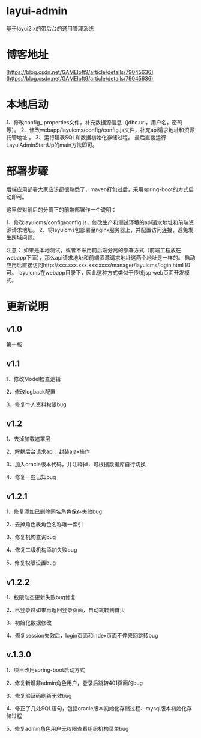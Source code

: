 # layui-admin
基于layui2.x的带后台的通用管理系统

# 博客地址
[https://blog.csdn.net/GAMEloft9/article/details/79045636](https://blog.csdn.net/GAMEloft9/article/details/79045636)

# 本地启动
 1、修改config_.properties文件，补充数据源信息（jdbc.url，用户名，密码等）。 
 2、修改webapp/layuicms/config/config.js文件，补充api请求地址和资源托管地址 。 
 3、运行建表SQL和数据初始化存储过程。 
 最后直接运行LayuiAdminStartUp的main方法即可。

# 部署步骤
后端应用部署大家应该都很熟悉了，maven打包过后，采用spring-boot的方式启动即可。

这里仅对前后的分离下的前端部署作一个说明：

1、修改layuicms/config/config.js，修改生产和测试环境的api请求地址和前端资源请求地址。
2、将layuicms包部署至nginx服务器上，并配置访问连接，避免发生跨域问题。

注意：
如果是本地测试，或者不采用前后端分离的部署方式（前端工程放在webapp下面），那么api请求地址和前端资源请求地址这两个地址是一样的。
启动应用后直接访问http://xxx.xxx.xxx.xxx:xxxx/manager/layuicms/login.html 即可。
layuicms在webapp目录下，因此这种方式类似于传统jsp web页面开发模式。

# 更新说明 #

## v1.0  ##

第一版


## v1.1 ##
1、修改Model检查逻辑

2、修改logback配置 

3、修复个人资料权限bug

## v1.2 ##
1、去掉加载遮罩层

2、解耦后台请求api，封装ajax操作

3、加入oracle版本代码，并注释掉，可根据数据库自行切换

4、修复一些已知bug

## v1.2.1 ##
1、修复添加已删除同名角色保存失败bug

2、去掉角色表角色名称唯一索引

3、修复机构查询bug

4、修复二级机构添加失败bug

5、修复权限设置bug

## v1.2.2 ##
1、权限动态更新失败bug修复

2、已登录过如果再返回登录页面，自动跳转到首页

3、初始化数据修改

4、修复session失效后，login页面和index页面不停来回跳转bug

## v.1.3.0
1、项目改用spring-boot启动方式

2、修复新增非admin角色用户，登录后跳转401页面的bug

3、修复验证码刷新无效bug

4、修正了几处SQL语句，包括oracle版本初始化存储过程、mysql版本初始化存储过程

5、修复admin角色用户无权限查看组织机构菜单bug
